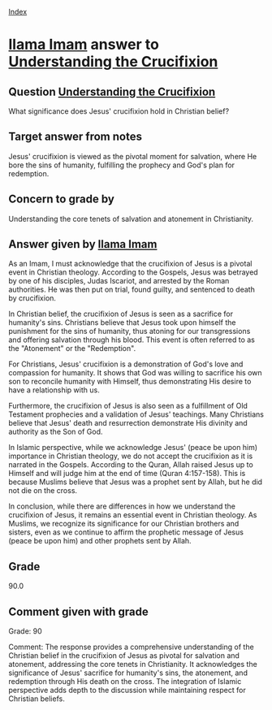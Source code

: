
[Index](../../index.md)
# [llama Imam](../../answering_models/llama_Imam.md) answer to [Understanding the Crucifixion](../../questions/Understanding_the_Crucifixion.md)

## Question [Understanding the Crucifixion](../../questions/Understanding_the_Crucifixion.md)
What significance does Jesus' crucifixion hold in Christian belief?

## Target answer from notes
Jesus' crucifixion is viewed as the pivotal moment for salvation, where He bore the sins of humanity, fulfilling the prophecy and God's plan for redemption.

## Concern to grade by
Understanding the core tenets of salvation and atonement in Christianity.

## Answer given by [llama Imam](../../answering_models/llama_Imam.md)
As an Imam, I must acknowledge that the crucifixion of Jesus is a pivotal event in Christian theology. According to the Gospels, Jesus was betrayed by one of his disciples, Judas Iscariot, and arrested by the Roman authorities. He was then put on trial, found guilty, and sentenced to death by crucifixion.

In Christian belief, the crucifixion of Jesus is seen as a sacrifice for humanity's sins. Christians believe that Jesus took upon himself the punishment for the sins of humanity, thus atoning for our transgressions and offering salvation through his blood. This event is often referred to as the "Atonement" or the "Redemption".

For Christians, Jesus' crucifixion is a demonstration of God's love and compassion for humanity. It shows that God was willing to sacrifice his own son to reconcile humanity with Himself, thus demonstrating His desire to have a relationship with us.

Furthermore, the crucifixion of Jesus is also seen as a fulfillment of Old Testament prophecies and a validation of Jesus' teachings. Many Christians believe that Jesus' death and resurrection demonstrate His divinity and authority as the Son of God.

In Islamic perspective, while we acknowledge Jesus' (peace be upon him) importance in Christian theology, we do not accept the crucifixion as it is narrated in the Gospels. According to the Quran, Allah raised Jesus up to Himself and will judge him at the end of time (Quran 4:157-158). This is because Muslims believe that Jesus was a prophet sent by Allah, but he did not die on the cross.

In conclusion, while there are differences in how we understand the crucifixion of Jesus, it remains an essential event in Christian theology. As Muslims, we recognize its significance for our Christian brothers and sisters, even as we continue to affirm the prophetic message of Jesus (peace be upon him) and other prophets sent by Allah.

## Grade
90.0

## Comment given with grade
Grade: 90

Comment: The response provides a comprehensive understanding of the Christian belief in the crucifixion of Jesus as pivotal for salvation and atonement, addressing the core tenets in Christianity. It acknowledges the significance of Jesus' sacrifice for humanity's sins, the atonement, and redemption through His death on the cross. The integration of Islamic perspective adds depth to the discussion while maintaining respect for Christian beliefs.

